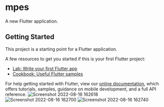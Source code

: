# mpes

A new Flutter application.

## Getting Started

This project is a starting point for a Flutter application.

A few resources to get you started if this is your first Flutter project:

- [Lab: Write your first Flutter app](https://flutter.dev/docs/get-started/codelab)
- [Cookbook: Useful Flutter samples](https://flutter.dev/docs/cookbook)

For help getting started with Flutter, view our
[online documentation](https://flutter.dev/docs), which offers tutorials,
samples, guidance on mobile development, and a full API reference.
![Screenshot 2022-08-16 162618](https://user-images.githubusercontent.com/88105077/184892445-4cfda58c-2cc1-457d-83db-5445afa103f8.png)
![Screenshot 2022-08-16 162700](https://user-images.githubusercontent.com/88105077/184892551-e5bd877a-461e-40ce-b68d-63bca1f5653a.png)
![Screenshot 2022-08-16 162740](https://user-images.githubusercontent.com/88105077/184892584-8bfcc09b-46bf-4c71-a269-aea5cd7adc76.png)
